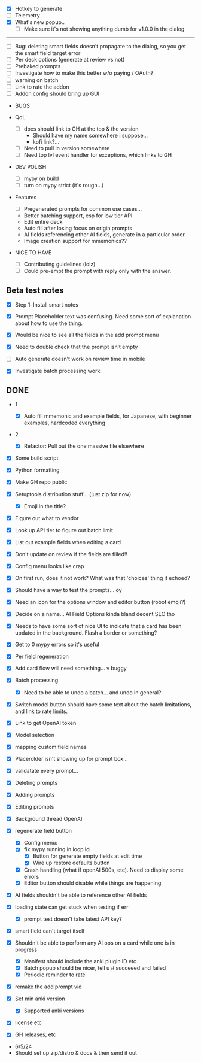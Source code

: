- [x] Hotkey to generate
- [ ] Telemetry
- [x] What's new popup..
  - [ ] Make sure it's not showing anything dumb for v1.0.0 in the dialog

---

- [ ] Bug: deleting smart fields doesn't propagate to the dialog, so you get the smart field target error
- [ ] Per deck options (generate at review vs not)
- [ ] Prebaked prompts
- [ ] Investigate how to make this better w/o paying / OAuth?
- [ ] warning on batch
- [ ] Link to rate the addon
- [ ] Addon config should bring up GUI

- BUGS

- QoL

  - [ ] docs should link to GH at the top & the version
    - Should have my name somewhere i suppose...
    - kofi link?...
  - [ ] Need to pull in version somewhere
  - [ ] Need top lvl event handler for exceptions, which links to GH

- DEV POLISH

  - [ ] mypy on build
  - [ ] turn on mypy strict (it's rough...)

- Features

  - [ ] Pregenerated prompts for common use cases...
  - Better batching support, esp for low tier API
  - Edit entire deck
  - Auto fill after losing focus on origin prompts
  - AI fields referencing other AI fields, generate in a particular order
  - Image creation support for mmemonics??

- NICE TO HAVE
  - [ ] Contributing guidelines (lolz)
  - [ ] Could pre-empt the prompt with reply only with the answer.

## Beta test notes

- [x] Step 1: Install smart notes

- [x] Prompt Placeholder text was confusing. Need some sort of explanation about how to use the thing.
- [x] Would be nice to see all the fields in the add prompt menu
- [x] Need to double check that the prompt isn’t empty
- [ ] Auto generate doesn’t work on review time in mobile

- [x] Investigate batch processing work:

## DONE

- 1
  - [x] Auto fill mmemonic and example fields, for Japanese, with beginner examples, hardcoded everything
- 2

  - [x] Refactor: Pull out the one massive file elsewhere

- [x] Some build script
- [x] Python formatting
- [x] Make GH repo public
- [x] Setuptools distribution stuff... (just zip for now)
  - [x] Emoji in the title?
- [x] Figure out what to vendor
- [x] Look up API tier to figure out batch limit
- [x] List out example fields when editing a card
- [x] Don't update on review if the fields are filled!!
- [x] Config menu looks like crap
- [x] On first run, does it not work? What was that 'choices' thing it echoed?
- [x] Should have a way to test the prompts... oy
- [x] Need an icon for the options window and editor button (robot emoji?)
- [x] Decide on a name... AI Field Options kinda bland decent SEO tho
- [x] Needs to have some sort of nice UI to indicate that a card has been updated in the background. Flash a border or something?
- [x] Get to 0 mypy errors so it's useful
- [x] Per field regeneration
- [x] Add card flow will need something... v buggy
- [x] Batch processing
  - [x] Need to be able to undo a batch... and undo in general?
- [x] Switch model button should have some text about the batch limitations, and link to rate limits.
- [x] Link to get OpenAI token
- [x] Model selection
- [x] mapping custom field names
- [x] Placerolder isn't showing up for prompt box...
- [x] validatate every prompt...
- [x] Deleting prompts
- [x] Adding prompts
- [x] Editing prompts
- [x] Background thread OpenAI
- [x] regenerate field button
  - [x] Config menu:
  - [x] fix mypy running in loop lol
    - [x] Button for generate empty fields at edit time
    - [x] Wire up restore defaults button
  - [x] Crash handling (what if openAI 500s, etc). Need to display some errors
  - [x] Editor button should disable while things are happening
- [x] AI fields shouldn't be able to reference other AI fields
- [x] loading state can get stuck when testing if err
  - [x] prompt test doesn't take latest API key?
- [x] smart field can't target itself
- [x] Shouldn't be able to perform any AI ops on a card while one is in progress

  - [x] Manifest should include the anki plugin ID etc
  - [x] Batch popup should be nicer, tell u # succeeed and failed
  - [x] Periodic reminder to rate

- [x] remake the add prompt vid
- [x] Set min anki version

  - [x] Supported anki versions

- [x] license etc
- [x] GH releases, etc

- 6/5/24
- Should set up zip/distro & docs & then send it out
